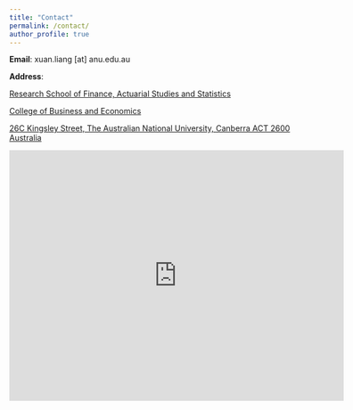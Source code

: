 ```yaml
---
title: "Contact"
permalink: /contact/
author_profile: true
---
```


**Email**: xuan.liang [at] anu.edu.au

**Address**:

[Research School of Finance, Actuarial Studies and Statistics](https://rsfas.anu.edu.au/)<br>

[College of Business and Economics](https://cbe.anu.edu.au/welcome-cbe)<br>

[26C Kingsley Street, The Australian National University, Canberra  ACT  2600 Australia](https://www.google.com/maps/place/ANU+College+of+Business+\%26+Economics/@-35.2766703,149.1208595,17z/data=!3m1!4b1!4m6!3m5!1s0x6b164d4332c20ec9:0xa29eb8b6024d528d!8m2!3d-35.2766747!4d149.1234344!16s\%2Fm\%2F05gjtc1)<br>


<iframe src="https://www.google.com/maps/embed?pb=!1m18!1m12!1m3!1d3257.1666804818524!2d149.12107767602765!3d-35.27698189336653!2m3!1f0!2f0!3f0!3m2!1i1024!2i768!4f13.1!3m3!1m2!1s0x6b164d4332c20ec9\%3A0xa29eb8b6024d528d!2sANU\%20College\%20of\%20Business\%20\%26\%20Economics!5e0!3m2!1sen!2sau!4v1683630112059!5m2!1sen!2sau" width="600" height="450" style="border:0;" allowfullscreen="" loading="lazy" referrerpolicy="no-referrer-when-downgrade"></iframe>